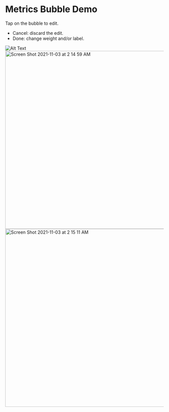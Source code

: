 # Metrics Bubble Demo

Tap on the bubble to edit.
- Cancel: discard the edit.
- Done: change weight and/or label.

![Alt Text](https://media.giphy.com/media/LlrbdASsiKCA9Q0x8g/giphy.gif)\
<img width="564" alt="Screen Shot 2021-11-03 at 2 14 59 AM" src="https://user-images.githubusercontent.com/78838605/140021395-6ad0a02d-b635-4c2c-8d71-5be19c5bb29a.png">\
<img width="564" alt="Screen Shot 2021-11-03 at 2 15 11 AM" src="https://user-images.githubusercontent.com/78838605/140021402-e36f7b62-46fe-4602-9c26-9f621b2391b6.png">
